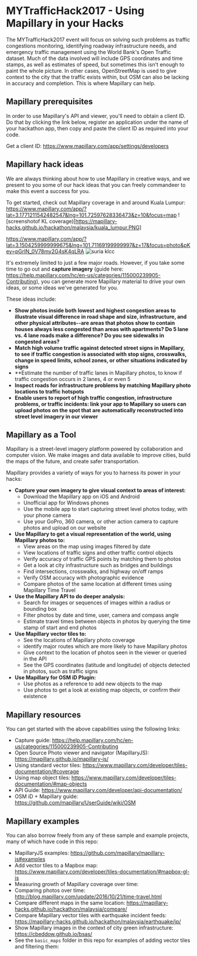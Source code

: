 # MYTrafficHack2017 - Using Mapillary in your Hacks

The MYTrafficHack2017 event will focus on solving such problems as traffic congestions monitoring, identifying roadway infrastructure needs, and emergency traffic management using the World Bank's Open Traffic dataset. Much of the data involved will include GPS coordinates and time stamps, as well as estimates of speed, but sometimes this isn't enough to paint the whole picture. In other cases, OpenStreetMap is used to give context to the city that the traffic exists within, but OSM can also be lacking in accuracy and completion. This is where Mapillary can help.

## Mapillary prerequisites

In order to use Mapillary's API and viewer, you'll need to obtain a client ID. Do that by clicking the link below, register an application under the name of your hackathon app, then copy and paste the client ID as required into your code.

Get a client ID: https://www.mapillary.com/app/settings/developers

## Mapillary hack ideas

We are always thinking about how to use Mapillary in creative ways, and we present to you some of our hack ideas that you can freely commandeer to make this event a success for you. 

To get started, check out Mapillary coverage in and around Kuala Lumpur: https://www.mapillary.com/app/?lat=3.1771211542482547&lng=101.72597628336473&z=10&focus=map
![screenshotof KL coverage)[https://mapillary-hacks.github.io/hackathon/malaysia/kuala_lumpur.PNG]

https://www.mapillary.com/app/?lat=3.1504259999999675&lng=101.71169199999997&z=17&focus=photo&pKey=pGrIN_0V78my2G4sK4qLRA
![suria klcc](https://d1cuyjsrcm0gby.cloudfront.net/pGrIN_0V78my2G4sK4qLRA/thumb-2048.jpg)

It's extremely limited to just a few major roads. However, if you take some time to go out and **capture imagery** (guide here: https://help.mapillary.com/hc/en-us/categories/115000239905-Contributing), you can generate more Mapillary material to drive your own ideas, or some ideas we've generated for you.

These ideas include:

* **Show photos inside both lowest and highest congestion areas to illustrate visual difference in road shape and size, infrastructure, and other physical attributes--are areas that photos show to contain houses always less congested than areas with apartments? Do 5 lane vs. 4 lane roads make a difference? Do you see sidewalks in congested areas?**
* **Match high volume traffic against detected street signs in Mapillary, to see if traffic congestion is associated with stop signs, crosswalks, change in speed limits, school zones, or other situations indicated by signs**
* **Estimate the number of traffic lanes in Mapillary photos, to know if traffic congestion occurs in 2 lanes, 4 or even 5
* **Inspect roads for infrastructure problems by matching Mapillary photo locations to traffic hotspots**
* **Enable users to report of high traffic congestion, infrastructure problems, or traffic incidents: link your app to Mapillary so users can upload photos on the spot that are automatically reconstructed into street level imagery in our viewer**

## Mapillary as a Tool

Mapillary is a street-level imagery platform powered by collaboration and computer vision. We make images and data available to improve cities, build the maps of the future, and create safer transportation. 

Mapillary provides a variety of ways for you to harness its power in your hacks:

* **Capture your own imagery to give visual context to areas of interest:**
  * Download the Mapillary app on iOS and Android
  * Unofficial app for Windows phones
  * Use the mobile app to start capturing street level photos today, with your phone camera
  * Use your GoPro, 360 camera, or other action camera to capture photos and upload on our website
* **Use Mapillary to get a visual representation of the world, using Mapillary photos to:**
  * View areas on the map using images filtered by date
  * View locations of traffic signs and other traffic control objects
  * Verify accuracy of traffic GPS points by matching them to photos
  * Get a look at city infrastructure such as bridges and buildings
  * Find intersections, crosswalks, and highway on/off ramps
  * Verify OSM accuracy with photographic evidence
  * Compare photos of the same location at different times using Mapillary Time Travel
* **Use the Mapillary API to do deeper analysis:**
  * Search for images or sequences of images within a radius or bounding box
  * Filter photos by date and time, user, camera and compass angle
  * Estimate travel times between objects in photos by querying the time stamp of start and end photos
* **Use Mapillary vector tiles to:**
  * See the locations of Mapillary photo coverage
  * identify major routes which are more likely to have Mapillary photos
  * Give context to the location of photos seen in the viewer or queried in the API
  * See the GPS coordinates (latitude and longitude) of objects detected in photos, such as traffic signs
* **Use Mapillary for OSM iD Plugin:**
  * Use photos as a reference to add new objects to the map
  * Use photos to get a look at existing map objects, or confirm their existence

## Mapillary resources

You can get started with the above capabilities using the following links:

* Capture guide: https://help.mapillary.com/hc/en-us/categories/115000239905-Contributing
* Open Source Photo viewer and navigator (MapillaryJS): https://mapillary.github.io/mapillary-js/
* Using standard vector tiles: https://www.mapillary.com/developer/tiles-documentation/#coverage
* Using map object tiles: https://www.mapillary.com/developer/tiles-documentation/#map-objects
* API Guide: https://www.mapillary.com/developer/api-documentation/
* OSM iD + Mapillary guide: https://github.com/mapillary/UserGuide/wiki/OSM

## Mapillary examples

You can also borrow freely from any of these sample and example projects, many of which have code in this repo:

* MapillaryJS examples: https://github.com/mapillary/mapillary-js#examples
* Add vector tiles to a Mapbox map: https://www.mapillary.com/developer/tiles-documentation/#mapbox-gl-js
* Measuring growth of Mapillary coverage over time: 
* Comparing photos over time: http://blog.mapillary.com/update/2016/10/21/time-travel.html
* Compare different maps in the same location: https://mapillary-hacks.github.io/hackathon/malaysia/compare/
* Compare Mapillary vector tiles with earthquake incident feeds: https://mapillary-hacks.github.io/hackathon/malaysia/earthquake/jp/
* Show Mapillary images in the context of city green infrastructure: https://cbeddow.github.io/bsas/
* See the `basic_maps` folder in this repo for examples of adding vector tiles and filtering them: 
 
